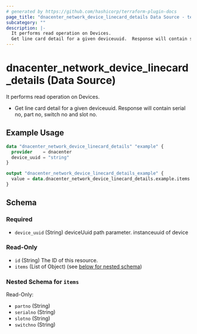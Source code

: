 ```yaml
---
# generated by https://github.com/hashicorp/terraform-plugin-docs
page_title: "dnacenter_network_device_linecard_details Data Source - terraform-provider-dnacenter"
subcategory: ""
description: |-
  It performs read operation on Devices.
  Get line card detail for a given deviceuuid.  Response will contain serial no, part no, switch no and slot no.
---
```


# dnacenter_network_device_linecard_details (Data Source)

It performs read operation on Devices.

- Get line card detail for a given deviceuuid.  Response will contain serial no, part no, switch no and slot no.

## Example Usage

```terraform
data "dnacenter_network_device_linecard_details" "example" {
  provider    = dnacenter
  device_uuid = "string"
}

output "dnacenter_network_device_linecard_details_example" {
  value = data.dnacenter_network_device_linecard_details.example.items
}
```

<!-- schema generated by tfplugindocs -->
## Schema

### Required

- `device_uuid` (String) deviceUuid path parameter. instanceuuid of device

### Read-Only

- `id` (String) The ID of this resource.
- `items` (List of Object) (see [below for nested schema](#nestedatt--items))

<a id="nestedatt--items"></a>
### Nested Schema for `items`

Read-Only:

- `partno` (String)
- `serialno` (String)
- `slotno` (String)
- `switchno` (String)
